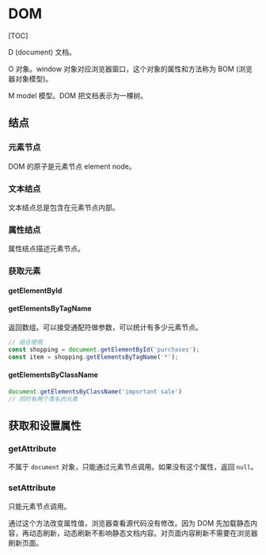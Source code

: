 # DOM

[TOC]

D (document) 文档。

O 对象。window 对象对应浏览器窗口，这个对象的属性和方法称为 BOM (浏览器对象模型)。

M model 模型。DOM 把文档表示为一棵树。

## 结点

### 元素节点

DOM 的原子是元素节点 element node。

### 文本结点 

文本结点总是包含在元素节点内部。

### 属性结点

属性结点描述元素节点。

### 获取元素

#### getElementById

#### getElementsByTagName

返回数组。可以接受通配符做参数，可以统计有多少元素节点。

```javascript
// 组合使用
const shopping = document.getElementById('purchases');
const item = shopping.getElementsByTagName('*');
```

#### getElementsByClassName

```javascript
document.getElementsByClassName('important sale')
// 同时有两个类名的元素
```

## 获取和设置属性

### getAttribute

不属于 `document` 对象，只能通过元素节点调用。如果没有这个属性，返回 `null`。

### setAttribute

只能元素节点调用。

通过这个方法改变属性值，浏览器查看源代码没有修改。因为 DOM 先加载静态内容，再动态刷新，动态刷新不影响静态文档内容。对页面内容刷新不需要在浏览器刷新页面。





